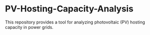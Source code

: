 # PV-Hosting-Capacity-Analysis
This repository provides a tool for analyzing photovoltaic (PV) hosting capacity in power grids.

